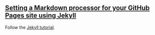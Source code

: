 ## [Setting a Markdown processor for your GitHub Pages site using Jekyll](https://help.github.com/en/github/working-with-github-pages/setting-a-markdown-processor-for-your-github-pages-site-using-jekyll)

Follow the [Jekyll tutorial](../../../../../../../Web/StaticSiteGenerator/Jekyll).  
